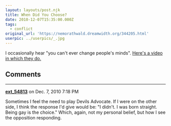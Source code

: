 ```yaml
---
layout: layouts/post.njk
title: When Did You Choose?
date: 2010-12-07T15:35:00.000Z
tags:
  - conflict
original_url: 'https://nemorathwald.dreamwidth.org/344205.html'
userpic: ../userpics/_.jpg
---
```

I occasionally hear "you can't ever change people's minds". [Here's a video in which they do.](http://www.youtube.com/watch?v=QJtjqLUHYoY)

## Comments

---

**[ext_54813](https://www.dreamwidth.org/users/ext_54813)** on Dec. 7, 2010 7:18 PM

Sometimes I feel the need to play Devils Advocate. If I were on the other side, I think the response I'd give would be: "I didn't. I was born straight. Being gay is the choice." Which, again, not my personal belief, but how I see the opposition responding.
